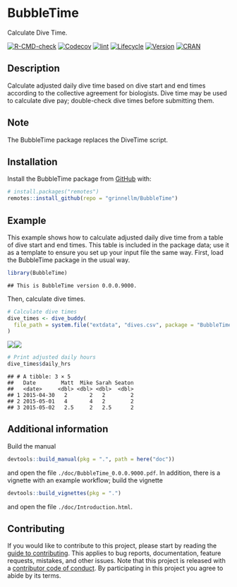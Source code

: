 
<!-- README.md is generated from README.Rmd; please edit README.Rmd. -->

# BubbleTime

<!-- <img src='man/sticker/sticker.png' align="right" height="250"/> -->

Calculate Dive Time.

<!-- badges: start -->

[![R-CMD-check](https://github.com/grinnellm/BubbleTime/workflows/R-CMD-check/badge.svg)](https://github.com/grinnellm/BubbleTime/actions)
[![Codecov](https://codecov.io/gh/grinnellm/BubbleTime/branch/master/graph/badge.svg)](https://codecov.io/gh/grinnellm/BubbleTime)
[![lint](https://github.com/grinnellm/BubbleTime/workflows/lint/badge.svg)](https://github.com/grinnellm/BubbleTime/actions)
[![Lifecycle](https://img.shields.io/badge/lifecycle-stable-brightgreen.svg)](https://lifecycle.r-lib.org/articles/stages.html#stable)
[![Version](https://img.shields.io/badge/Version-0.0.0.9000-orange.svg?style=flat-square)](commits/master)
[![CRAN](https://www.r-pkg.org/badges/version/BubbleTime)](https://CRAN.R-project.org/package=BubbleTime)
<!-- badges: end -->

## Description

Calculate adjusted daily dive time based on dive start and end times
according to the collective agreement for biologists. Dive time may be
used to calculate dive pay; double-check dive times before submitting
them.

## Note

The BubbleTime package replaces the DiveTime script.

## Installation

Install the BubbleTime package from
[GitHub](https://github.com/grinnellm/BubbleTime) with:

``` r
# install.packages("remotes")
remotes::install_github(repo = "grinnellm/BubbleTime")
```

## Example

This example shows how to calculate adjusted daily dive time from a
table of dive start and end times. This table is included in the package
data; use it as a template to ensure you set up your input file the same
way. First, load the BubbleTime package in the usual way.

``` r
library(BubbleTime)
```

    ## This is BubbleTime version 0.0.0.9000.

Then, calculate dive times.

``` r
# Calculate dive times
dive_times <- dive_buddy(
  file_path = system.file("extdata", "dives.csv", package = "BubbleTime")
)
```

![](README_files/figure-gfm/dive_buddy-1.png)<!-- -->![](README_files/figure-gfm/dive_buddy-2.png)<!-- -->

``` r
# Print adjusted daily hours
dive_times$daily_hrs
```

    ## # A tibble: 3 × 5
    ##   Date        Matt  Mike Sarah Seaton
    ##   <date>     <dbl> <dbl> <dbl>  <dbl>
    ## 1 2015-04-30   2       2   2        2
    ## 2 2015-05-01   4       4   2        2
    ## 3 2015-05-02   2.5     2   2.5      2

## Additional information

Build the manual

``` r
devtools::build_manual(pkg = ".", path = here("doc"))
```

and open the file `./doc/BubbleTime_0.0.0.9000.pdf`. In addition, there
is a vignette with an example workflow; build the vignette

``` r
devtools::build_vignettes(pkg = ".")
```

and open the file `./doc/Introduction.html`.

## Contributing

If you would like to contribute to this project, please start by reading
the [guide to contributing](CONTRIBUTING.md). This applies to bug
reports, documentation, feature requests, mistakes, and other issues.
Note that this project is released with a [contributor code of
conduct](CONDUCT.md). By participating in this project you agree to
abide by its terms.
